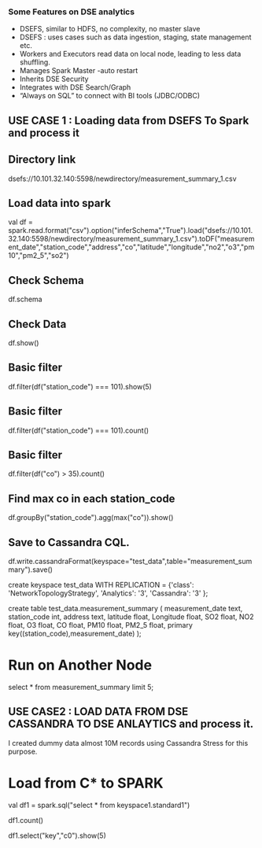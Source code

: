 ### Some Features on DSE analytics

- DSEFS, similar to HDFS, no complexity, no master slave 
- DSEFS : uses cases such as data ingestion, staging, state management etc. 
- Workers and Executors read data on local node, leading to less data shuffling. 
- Manages Spark Master -auto restart
- Inherits DSE Security
- Integrates with DSE Search/Graph
- “Always on SQL” to connect with BI tools (JDBC/ODBC)


## USE CASE 1 : Loading data from DSEFS To Spark and process it


## Directory link
dsefs://10.101.32.140:5598/newdirectory/measurement_summary_1.csv

## Load data into spark

val df = spark.read.format("csv").option("inferSchema","True").load("dsefs://10.101.32.140:5598/newdirectory/measurement_summary_1.csv").toDF("measurement_date","station_code","address","co","latitude","longitude","no2","o3","pm10","pm2_5","so2")

## Check Schema
df.schema 

## Check Data
df.show()

## Basic filter 

df.filter(df("station_code") === 101).show(5)

## Basic filter
df.filter(df("station_code") === 101).count()

## Basic filter 
df.filter(df("co") > 35).count()

## Find max co in each station_code 

df.groupBy("station_code").agg(max("co")).show()

## Save to Cassandra CQL.
df.write.cassandraFormat(keyspace="test_data",table="measurement_summary").save()

create keyspace test_data WITH REPLICATION = {'class': 'NetworkTopologyStrategy', 'Analytics': '3', 'Cassandra': '3' };

create table test_data.measurement_summary (
    measurement_date text,
    station_code int,
    address text,
    latitude float,
    Longitude float,
    SO2 float,
    NO2 float,
    O3 float,
    CO float,
    PM10 float,
    PM2_5 float,
    primary key((station_code),measurement_date)
);

# Run on Another Node 

select * from measurement_summary limit 5;

## USE CASE2 : LOAD DATA FROM DSE CASSANDRA TO DSE ANLAYTICS and process it. 
I created dummy data almost 10M records using Cassandra Stress for this purpose. 

# Load from C* to SPARK

val df1 = spark.sql("select * from keyspace1.standard1")

df1.count()

df1.select("key","c0").show(5)

